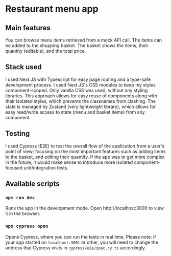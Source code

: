 # Restaurant menu app

## Main features
You can browse menu items retrieved from a mock API call. The items
can be added to the shopping basket. The basket shows the items, their quantity (editable), and the total price.
## Stack used
I used Next.JS with Typescript for easy page routing and a type-safe development process. I used Next.JS's CSS modules to keep my styles component-scoped. Only vanilla CSS was used, without any styling libraries.
This approach allows for easy reuse of components along with their isolated styles, which prevents the classnames from clashing.
The state is managed by Zustand (very lightweight library), which allows for easy read/write access to state (menu and basket items) from any component. 
## Testing
I used Cypress (E2E) to test the overall flow of the application from a user's point of view; focusing on the most important features such as adding items to the basket, and editing their quantity. If the app was to get more complex in the future, it would make sense to introduce more isolated component-focused unit/integration tests.   
## Available scripts
### `npm run dev`
Runs the app in the development mode.
Open http://localhost:3000 to view it in the browser.
### `npx cypress open`
Opens Cypress, where you can run the tests in real time.
Please note: if your app started on `localhost:3001` or other, you will need
to change the address that Cypress visits in `cypress/e2e/spec.cy.ts` accordingly. 
